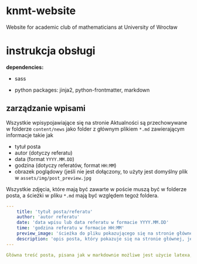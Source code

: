 # knmt-website
Website for academic club of mathematicians at University of Wrocław

# instrukcja obsługi

**dependencies:** 

- sass

- python packages: jinja2, python-frontmatter, markdown

## zarządzanie wpisami

Wszystkie wpisypojawiające się na stronie Aktualności są przechowywane w folderze `content/news` jako folder z głównym plikiem `*.md` zawierającym informacje takie jak

- tytuł posta
- autor (dotyczy referatu)
- data (format `YYYY.MM.DD`)
- godzina (dotyczy referatów, format `HH:MM`)
- obrazek poglądowy (jeśli nie jest dołączony, to użyty jest domyślny plik w `assets/img/post_preview.jpg`

Wszystkie zdjęcia, które mają być zawarte w poście muszą być w folderze posta, a ścieżki w pliku `*.md` mają być względem tegoż foldera.

```yaml
---
    title: 'tytuł posta/referatu'
    author: 'autor referatu'
    date: 'data wpisu lub data referatu w formacie YYYY.MM.DD'
    time: 'godzina referatu w formacie HH:MM'
    preview_image: 'ścieżka do pliku pokazującego się na stronie głównej względem folderu w którym się znajdujemy'
    description: 'opis posta, który pokazuje się na stronie głównej, jeśli pozostawione pustym użyte zostanie pierwsze 100 znaków głównego tekstu posta'
---

Główna treść posta, pisana jak w markdownie możliwe jest użycie latexa, powinna pojawić się tylko w tym miejscu.

```
